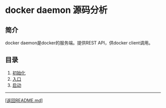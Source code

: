 docker daemon 源码分析
==============================================================
## 简介
docker daemon是docker的服务端。提供REST API，供docker client调用。

## 目录
1. [初始化](./init.md)
2. [入口](./main.md)
3. [启动](./start.md)

_______________________________________________________________________
[[返回README.md]](../README.md) 


